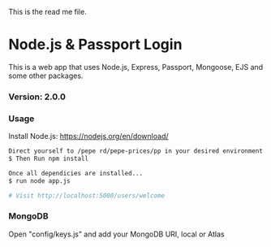 This is the read me file.

# Node.js & Passport Login

This is a web app that uses Node.js, Express, Passport, Mongoose, EJS and some other packages.

### Version: 2.0.0

### Usage

Install Node.js: https://nodejs.org/en/download/

```sh
Direct yourself to /pepe rd/pepe-prices/pp in your desired environment e.g. Visual Studio Code
$ Then Run npm install
```

```sh
Once all dependicies are installed...
$ run node app.js

# Visit http://localhost:5000/users/welcome
```

### MongoDB

Open "config/keys.js" and add your MongoDB URI, local or Atlas
